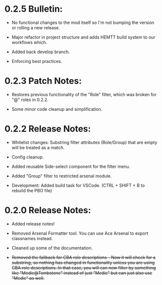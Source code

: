 # 0.2.5 Bulletin:

- No functional changes to the mod itself so I'm not bumping the version or rolling a new release.

- Major refactor in project structure and adds HEMTT build system to our workflows which.

- Added back develop branch.

- Enforcing best practices.

# 0.2.3 Patch Notes:

- Restores previous functionality of the "Role" filter, which was broken for "@" roles in 0.2.2.

- Some minor code cleanup and simplification.

# 0.2.2 Release Notes:

- Whitelist changes: Substring filter attributes (Role/Group) that are empty will be treated as a match.

- Config cleanup.

- Added reusable Side-select component for the filter menu.

- Added "Group" filter to restricted arsenal module.

- Development: Added build task for VSCode. (CTRL + SHIFT + B to rebuild the PBO file)

# 0.2.0 Release Notes:

- Added release notes!

- Removed Arsenal Formatter tool. You can use Ace Arsenal to export classnames instead.

- Cleaned up some of the documentation.

- ~~Removed the fallback for CBA role descriptions - Now it will check for a substring, so nothing has changed in functionality unless you are using CBA role descriptions.
In that case, you will can now filter by something like "Medic@Tombstone" instead of just "Medic" but can just also use "Medic" as well.~~

